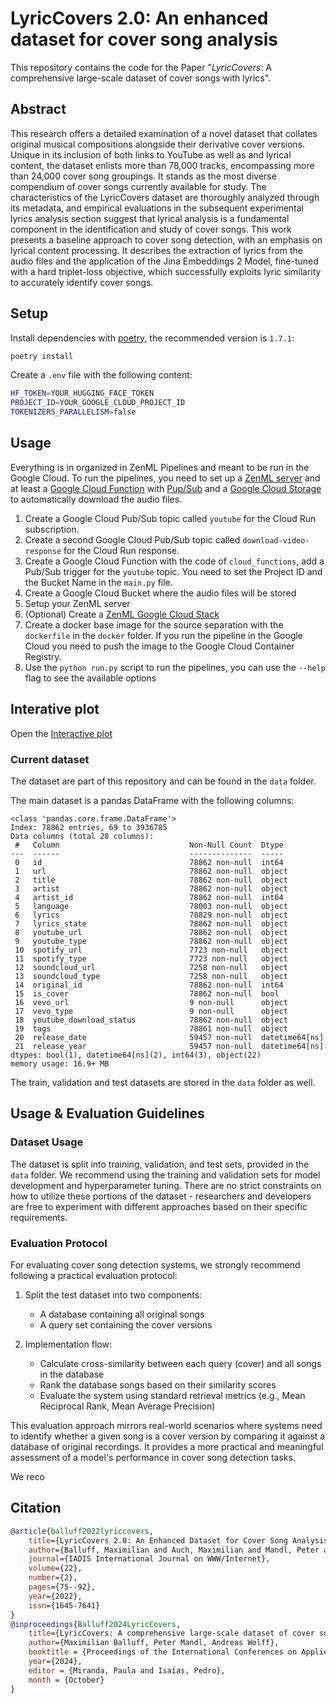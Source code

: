 # LyricCovers 2.0: An enhanced dataset for cover song analysis

This repository contains the code for the Paper "*LyricCovers*: A comprehensive large-scale dataset of cover songs with lyrics".

## Abstract

This research offers a detailed examination of a novel dataset that collates original musical compositions alongside their derivative cover versions. Unique in its inclusion of both links to YouTube as well as and lyrical content, the dataset enlists more than 78,000 tracks, encompassing more than 24,000 cover song groupings. It stands as the most diverse compendium of cover songs currently available for study. The characteristics of the LyricCovers dataset are thoroughly analyzed through its metadata, and empirical evaluations in the subsequent experimental lyrics analysis section suggest that lyrical analysis is a fundamental component in the identification and study of cover songs. This work presents a baseline approach to cover song detection, with an emphasis on lyrical content processing. It describes the extraction of lyrics from the audio files and the application of the Jina Embeddings 2 Model, fine-tuned with a hard triplet-loss objective, which successfully exploits lyric similarity to accurately identify cover songs.



## Setup

Install dependencies with [poetry](https://python-poetry.org/), the recommended version is `1.7.1`:

```bash
poetry install
```

Create a `.env` file with the following content:

```bash
HF_TOKEN=YOUR_HUGGING_FACE_TOKEN
PROJECT_ID=YOUR_GOOGLE_CLOUD_PROJECT_ID
TOKENIZERS_PARALLELISM=false
```

## Usage

Everything is in organized in ZenML Pipelines and meant to be run in the Google Cloud. To run the pipelines, you need to set up a [ZenML server](https://docs.zenml.io/deploying-zenml/zenml-self-hosted) and at least a [Google Cloud Function](https://cloud.google.com/functions/docs) with [Pup/Sub](https://cloud.google.com/pubsub?hl=de) and a [Google Cloud Storage](https://cloud.google.com/storage/docs) to automatically download the audio files.

1) Create a Google Cloud Pub/Sub topic called `youtube` for the Cloud Run subscription.
2) Create a second Google Cloud Pub/Sub topic called `download-video-response` for the Cloud Run response.
3) Create a Google Cloud Function with the code of `cloud_functions`, add a Pub/Sub trigger for the `youtube` topic. You need to set the Project ID and the Bucket Name in the `main.py` file.
4) Create a Google Cloud Bucket where the audio files will be stored
6) Setup your ZenML server
7) (Optional) Create a [ZenML Google Cloud Stack](https://docs.zenml.io/v/0.56.2/user-guide/cloud-guide/gcp-guide)
8) Create a docker base image for the source separation with the `dockerfile` in the `docker` folder. If you run the pipeline in the Google Cloud you need to push the image to the Google Cloud Container Registry.
9) Use the `python run.py` script to run the pipelines, you can use the `--help` flag to see the available options

## Interative plot

Open the [Interactive plot](assets/genres.html)


### Current dataset

The dataset are part of this repository and can be found in the `data` folder. 

The main dataset is a pandas DataFrame with the following columns:


```
<class 'pandas.core.frame.DataFrame'>
Index: 78862 entries, 69 to 3936785
Data columns (total 28 columns):
 #   Column                             Non-Null Count  Dtype         
---  ------                             --------------  -----         
 0   id                                 78862 non-null  int64         
 1   url                                78862 non-null  object        
 2   title                              78862 non-null  object        
 3   artist                             78862 non-null  object        
 4   artist_id                          78862 non-null  int64         
 5   language                           78003 non-null  object        
 6   lyrics                             78829 non-null  object        
 7   lyrics_state                       78862 non-null  object        
 8   youtube_url                        78862 non-null  object        
 9   youtube_type                       78862 non-null  object        
 10  spotify_url                        7723 non-null   object        
 11  spotify_type                       7723 non-null   object        
 12  soundcloud_url                     7258 non-null   object        
 13  soundcloud_type                    7258 non-null   object        
 14  original_id                        78862 non-null  int64         
 15  is_cover                           78862 non-null  bool          
 16  vevo_url                           9 non-null      object        
 17  vevo_type                          9 non-null      object        
 18  youtube_download_status            78862 non-null  object          
 19  tags                               78861 non-null  object        
 20  release_date                       59457 non-null  datetime64[ns]
 21  release_year                       59457 non-null  datetime64[ns]
dtypes: bool(1), datetime64[ns](2), int64(3), object(22)
memory usage: 16.9+ MB
```

The train, validation and test datasets are stored in the `data` folder as well.

## Usage & Evaluation Guidelines

### Dataset Usage
The dataset is split into training, validation, and test sets, provided in the `data` folder. We recommend using the training and validation sets for model development and hyperparameter tuning. There are no strict constraints on how to utilize these portions of the dataset - researchers and developers are free to experiment with different approaches based on their specific requirements.

### Evaluation Protocol
For evaluating cover song detection systems, we strongly recommend following a practical evaluation protocol:

1. Split the test dataset into two components:
   - A database containing all original songs
   - A query set containing the cover versions

2. Implementation flow:
   - Calculate cross-similarity between each query (cover) and all songs in the database
   - Rank the database songs based on their similarity scores
   - Evaluate the system using standard retrieval metrics (e.g., Mean Reciprocal Rank, Mean Average Precision)

This evaluation approach mirrors real-world scenarios where systems need to identify whether a given song is a cover version by comparing it against a database of original recordings. It provides a more practical and meaningful assessment of a model's performance in cover song detection tasks.

We reco

## Citation

```bibtex
@article{balluff2022lyriccovers,
    title={LyricCovers 2.0: An Enhanced Dataset for Cover Song Analysis},
    author={Balluff, Maximilian and Auch, Maximilian and Mandl, Peter and Wolff, Christian},
    journal={IADIS International Journal on WWW/Internet},
    volume={22},
    number={2},
    pages={75--92},
    year={2022},
    issn={1645-7641}
}
@inproceedings{Balluff2024LyricCovers,
    title={LyricCovers: A comprehensive large-scale dataset of cover songs with lyrics},
    author={Maximilian Balluff, Peter Mandl, Andreas Wolff},
    booktitle = {Proceedings of the International Conferences on Applied Computing \& WWW/Internet},
    year={2024},
    editor = {Miranda, Paula and Isaías, Pedro},
    month = {October}
}
```
